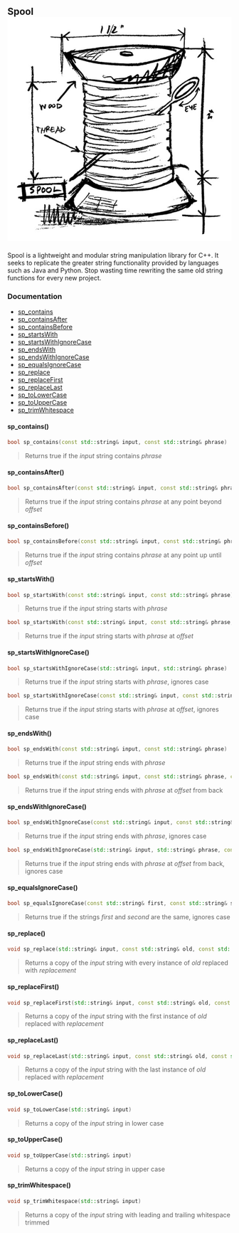 ## Spool ![Spool](https://github.com/nickcharles/Spool/blob/master/Spool.png)

Spool is a lightweight and modular string manipulation library for C++. It seeks to replicate the greater string functionality provided by languages such as Java and Python. Stop wasting time rewriting the same old string functions for every new project.

### Documentation

- [sp_contains](https://github.com/nickcharles/Spool#sp_contains)
- [sp_containsAfter](https://github.com/nickcharles/Spool#sp_containsafter)
- [sp_containsBefore](https://github.com/nickcharles/Spool#sp_containsbefore)
- [sp_startsWith](https://github.com/nickcharles/Spool#sp_startswith)
- [sp_startsWithIgnoreCase](https://github.com/nickcharles/Spool#sp_startswithignorecase)
- [sp_endsWith](https://github.com/nickcharles/Spool#sp_endswith)
- [sp_endsWithIgnoreCase](https://github.com/nickcharles/Spool#sp_endswithignorecase)
- [sp_equalsIgnoreCase](https://github.com/nickcharles/Spool#sp_equalsignorecase)
- [sp_replace](https://github.com/nickcharles/Spool#sp_replace)
- [sp_replaceFirst](https://github.com/nickcharles/Spool#sp_replacefirst)
- [sp_replaceLast](https://github.com/nickcharles/Spool#sp_replacelast)
- [sp_toLowerCase](https://github.com/nickcharles/Spool#sp_tolowercase)
- [sp_toUpperCase](https://github.com/nickcharles/Spool#sp_touppercase)
- [sp_trimWhitespace](https://github.com/nickcharles/Spool#sp_trimwhitespace)


#### sp_contains()
```C++
bool sp_contains(const std::string& input, const std::string& phrase)
```
> Returns true if the *input* string contains *phrase*


#### sp_containsAfter()
```C++
bool sp_containsAfter(const std::string& input, const std::string& phrase, const std::size_t offset)
```
> Returns true if the *input* string contains *phrase* at any point beyond *offset*


#### sp_containsBefore()
```C++
bool sp_containsBefore(const std::string& input, const std::string& phrase, const std::size_t offset)
```
> Returns true if the *input* string contains *phrase* at any point up until *offset*

#### sp_startsWith()
```C++
bool sp_startsWith(const std::string& input, const std::string& phrase)
```
> Returns true if the *input* string starts with *phrase*

```C++
bool sp_startsWith(const std::string& input, const std::string& phrase, const std::size_t offset)
```
> Returns true if the *input* string starts with *phrase* at *offset*


#### sp_startsWithIgnoreCase()
```C++
bool sp_startsWithIgnoreCase(std::string& input, std::string& phrase)
```
> Returns true if the *input* string starts with *phrase*, ignores case

```C++
bool sp_startsWithIgnoreCase(const std::string& input, const std::string& phrase, const std::size_t offset)
```
> Returns true if the *input* string starts with *phrase* at *offset*, ignores case


#### sp_endsWith()
```C++
bool sp_endsWith(const std::string& input, const std::string& phrase)
```
> Returns true if the *input* string ends with *phrase*

```C++
bool sp_endsWith(const std::string& input, const std::string& phrase, const std::size_t offset)
```
> Returns true if the *input* string ends with *phrase* at *offset* from back


#### sp_endsWithIgnoreCase()
```C++
bool sp_endsWithIgnoreCase(const std::string& input, const std::string& phrase)
```
> Returns true if the *input* string ends with *phrase*, ignores case

```C++
bool sp_endsWithIgnoreCase(std::string& input, std::string& phrase, const std::size_t offset)
```
> Returns true if the *input* string ends with *phrase* at *offset* from back, ignores case


#### sp_equalsIgnoreCase()
```C++
bool sp_equalsIgnoreCase(const std::string& first, const std::string& second)
```
> Returns true if the strings *first* and *second* are the same, ignores case


#### sp_replace()
```C++
void sp_replace(std::string& input, const std::string& old, const std::string& replacement)
```
> Returns a copy of the *input* string with every instance of *old* replaced with *replacement*


#### sp_replaceFirst()
```C++
void sp_replaceFirst(std::string& input, const std::string& old, const std::string& replacement)
```
> Returns a copy of the *input* string with the first instance of *old* replaced with *replacement*


#### sp_replaceLast()
```C++
void sp_replaceLast(std::string& input, const std::string& old, const std::string& replacement)
```
> Returns a copy of the *input* string with the last instance of *old* replaced with *replacement*


#### sp_toLowerCase()
```C++
void sp_toLowerCase(std::string& input)
```
> Returns a copy of the *input* string in lower case


#### sp_toUpperCase()
```C++
void sp_toUpperCase(std::string& input)
```
> Returns a copy of the *input* string in upper case


#### sp_trimWhitespace()
```C++
void sp_trimWhitespace(std::string& input)
```
> Returns a copy of the *input* string with leading and trailing whitespace trimmed